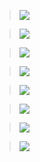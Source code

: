 > ![](../img/qna/mm_qna_01.jpg)

> ![](../img/qna/mm_qna_02.jpg)

> ![](../img/qna/mm_qna_03.jpg)

> ![](../img/qna/mm_qna_04.jpg)

> ![](../img/qna/mm_qna_05.jpg)

> ![](../img/qna/mm_qna_06.jpg)

> ![](../img/qna/mm_qna_07.jpg)

> ![](../img/qna/mm_qna_08.jpg)
